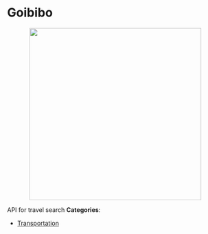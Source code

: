 # Goibibo

<p align="center">
    <img width="400" src="https://raw.githubusercontent.com/awesome-apis/awesome-apis/apis/goibibo/logo_256x256.png" />
</p>


API for travel search
**Categories**:

- [Transportation](https://github/awesome-apis/awesome-apis#transportation)



